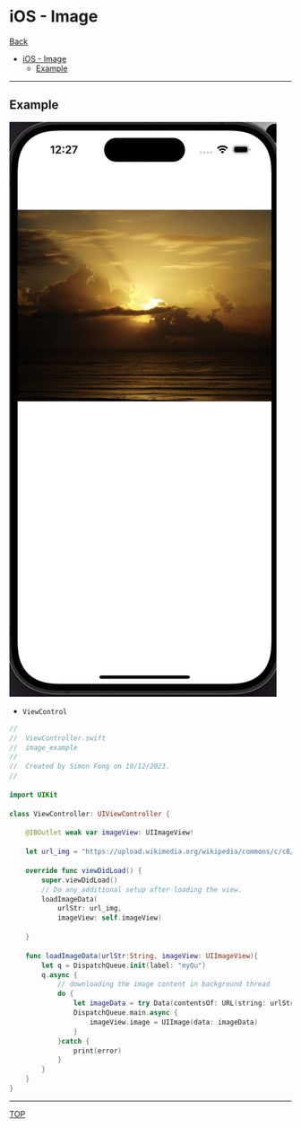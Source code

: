 # iOS - Image

[Back](../index.md)

- [iOS - Image](#ios---image)
  - [Example](#example)

---

## Example

![uiimageview_example](./pic/uiimageview_example.png)

- `ViewControl`

```swift
//
//  ViewController.swift
//  image_example
//
//  Created by Simon Fong on 10/12/2023.
//

import UIKit

class ViewController: UIViewController {
    
    @IBOutlet weak var imageView: UIImageView!
    
    let url_img = "https://upload.wikimedia.org/wikipedia/commons/c/c8/Sunrise.PNG"
    
    override func viewDidLoad() {
        super.viewDidLoad()
        // Do any additional setup after loading the view.
        loadImageData(
            urlStr: url_img,
            imageView: self.imageView)
        
    }
    
    func loadImageData(urlStr:String, imageView: UIImageView){
        let q = DispatchQueue.init(label: "myQu")
        q.async {
            // downloading the image content in background thread
            do {
                let imageData = try Data(contentsOf: URL(string: urlStr)!)
                DispatchQueue.main.async {
                    imageView.image = UIImage(data: imageData)
                }
            }catch {
                print(error)
            }
        }
    }
}

```


---

[TOP](#ios---image)